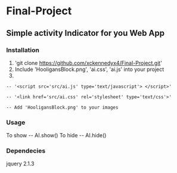 # Final-Project
## Simple activity Indicator for you Web App

### Installation
  1.  'git clone https://github.com/xckennedyx4/Final-Project.git'
  2.  Include 'HooligansBlock.png', 'ai.css', 'ai.js' into your project
  3.  
    -- '<script src='src/ai.js' type='text/javascript'> </script>'

    -- '<link href='src/ai.css' rel='stylesheet' type='text/css'>'
    
    -- Add 'HooligansBlock.png' to your images
    
### Usage
  To show
    -- AI.show()
  To hide
    -- AI.hide()

### Dependecies
  jquery 2.1.3
